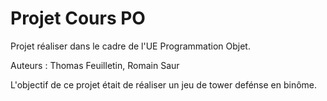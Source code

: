 # Projet Cours PO
Projet réaliser dans le cadre de l'UE Programmation Objet.

Auteurs :  Thomas Feuilletin, Romain Saur

L'objectif de ce projet était de réaliser un jeu de tower defénse en binôme.

